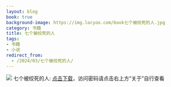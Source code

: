 ```yaml
---
layout: blog
book: true
background-image: https://img.locyoo.com/book七个被绞死的人.jpg
category: 书籍
title: 七个被绞死的人
tags:
- 书籍
- 小说
redirect_from:
  - /2024/03/七个被绞死的人/
---
```

![](https://img.locyoo.com/book七个被绞死的人.jpg)
七个被绞死的人: <a name = "ref1" href="https://url18.ctfile.com/f/50983618-1268598604-e8403a?p=3619">点击下载</a>，访问密码请点击右上方“关于”自行查看